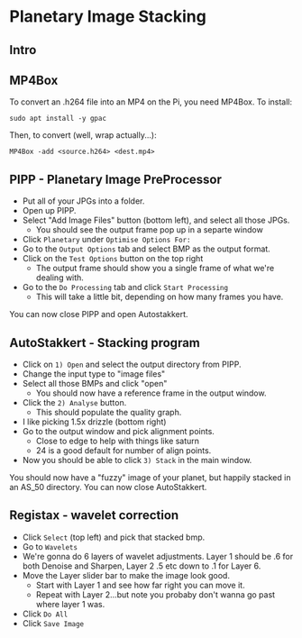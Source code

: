 # Planetary Image Stacking

## Intro

## MP4Box
To convert an .h264 file into an MP4 on the Pi, you need MP4Box.  To install:
```
sudo apt install -y gpac
```

Then, to convert (well, wrap actually...):
```
MP4Box -add <source.h264> <dest.mp4>
```

## PIPP - Planetary Image PreProcessor
* Put all of your JPGs into a folder.
* Open up PIPP.
* Select "Add Image Files" button (bottom left), and select all those JPGs.  
  * You should see the output frame pop up in a separte window
* Click `Planetary` under `Optimise Options For:`
* Go to the `Output Options` tab and select BMP as the output format.
* Click on the `Test Options` button on the top right
  * The output frame should show you a single frame of what we're dealing with.
* Go to the `Do Processing` tab and click `Start Processing`
  * This will take a little bit, depending on how many frames you have.

You can now close PIPP and open Autostakkert.

## AutoStakkert - Stacking program
* Click on `1) Open` and select the output directory from PIPP.  
* Change the input type to "image files"
* Select all those BMPs and click "open"
  * You should now have a reference frame in the output window.
* Click the `2) Analyse` button.
  * This should populate the quality graph. 
* I like picking 1.5x drizzle (bottom right)
* Go to the output window and pick alignment points.  
  * Close to edge to help with things like saturn
  * 24 is a good default for number of align points.
* Now you should be able to click `3) Stack` in the main window.

You should now have a "fuzzy" image of your planet, but happily stacked in an AS_50 directory.  You can now close AutoStakkert.


## Registax - wavelet correction
* Click `Select` (top left) and pick that stacked bmp.
* Go to `Wavelets`
* We're gonna do 6 layers of wavelet adjustments.  Layer 1 should be .6 for both Denoise and Sharpen, Layer 2 .5 etc down to .1 for Layer 6.
* Move the Layer slider bar to make the image look good.  
  * Start with Layer 1 and see how far right you can move it. 
  * Repeat with Layer 2...but note you probaby don't wanna go past where layer 1 was.
* Click `Do All`
* Click `Save Image`
  

